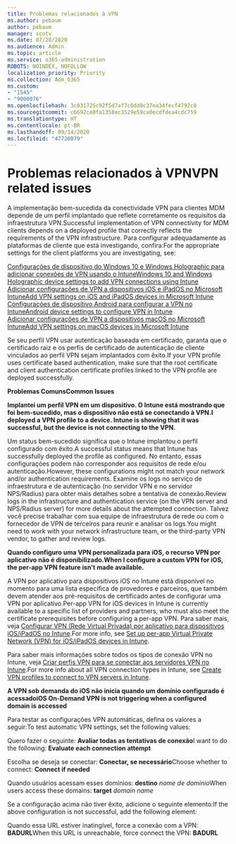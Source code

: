 ```yaml
---
title: Problemas relacionados à VPN
ms.author: pebaum
author: pebaum
manager: scotv
ms.date: 07/28/2020
ms.audience: Admin
ms.topic: article
ms.service: o365-administration
ROBOTS: NOINDEX, NOFOLLOW
localization_priority: Priority
ms.collection: Adm_O365
ms.custom:
- "1545"
- "9000076"
ms.openlocfilehash: 3c031725c92f5d7af7c0dd0c37ea34fecf4792c8
ms.sourcegitcommit: c6692ce0fa1358ec3529e59ca0ecdfdea4cdc759
ms.translationtype: HT
ms.contentlocale: pt-BR
ms.lasthandoff: 09/14/2020
ms.locfileid: "47726079"
---
```

# <a name="vpn-related-issues"></a><span data-ttu-id="4bf3c-102">Problemas relacionados à VPN</span><span class="sxs-lookup"><span data-stu-id="4bf3c-102">VPN related issues</span></span>

<span data-ttu-id="4bf3c-103">A implementação bem-sucedida da conectividade VPN para clientes MDM depende de um perfil implantado que reflete corretamente os requisitos da infraestrutura VPN.</span><span class="sxs-lookup"><span data-stu-id="4bf3c-103">Successful implementation of VPN connectivity for MDM clients depends on a deployed profile that correctly reflects the requirements of the VPN infrastructure.</span></span> <span data-ttu-id="4bf3c-104">Para configurar adequadamente as plataformas de cliente que está investigando, confira:</span><span class="sxs-lookup"><span data-stu-id="4bf3c-104">For the appropriate settings for the client platforms you are investigating, see:</span></span> 

[<span data-ttu-id="4bf3c-105">Configurações de dispositivo do Windows 10 e Windows Holographic para adicionar conexões de VPN usando o Intune</span><span class="sxs-lookup"><span data-stu-id="4bf3c-105">Windows 10 and Windows Holographic device settings to add VPN connections using Intune</span></span>](https://docs.microsoft.com/intune/vpn-settings-windows-10)  
[<span data-ttu-id="4bf3c-106">Adicionar configurações de VPN a dispositivos iOS e iPadOS no Microsoft Intune</span><span class="sxs-lookup"><span data-stu-id="4bf3c-106">Add VPN settings on iOS and iPadOS devices in Microsoft Intune</span></span>](https://docs.microsoft.com/intune/vpn-settings-ios)  
[<span data-ttu-id="4bf3c-107">Configurações de dispositivo Android para configurar a VPN no Intune</span><span class="sxs-lookup"><span data-stu-id="4bf3c-107">Android device settings to configure VPN in Intune</span></span>](https://docs.microsoft.com/intune/vpn-settings-android)  
[<span data-ttu-id="4bf3c-108">Adicionar configurações de VPN a dispositivos macOS no Microsoft Intune</span><span class="sxs-lookup"><span data-stu-id="4bf3c-108">Add VPN settings on macOS devices in Microsoft Intune</span></span>](https://docs.microsoft.com/mem/intune/configuration/vpn-settings-macos)

<span data-ttu-id="4bf3c-109">Se seu perfil VPN usar autenticação baseada em certificado, garanta que o certificado raiz e os perfis de certificado de autenticação de cliente vinculados ao perfil VPN sejam implantados com êxito.</span><span class="sxs-lookup"><span data-stu-id="4bf3c-109">If your VPN profile uses certificate based authentication, make sure that the root certificate and client authentication certificate profiles linked to the VPN profile are deployed successfully.</span></span>

<span data-ttu-id="4bf3c-110">**Problemas Comuns**</span><span class="sxs-lookup"><span data-stu-id="4bf3c-110">**Common Issues**</span></span>

<span data-ttu-id="4bf3c-111">**Implantei um perfil VPN em um dispositivo. O Intune está mostrando que foi bem-sucedido, mas o dispositivo não está se conectando à VPN.**</span><span class="sxs-lookup"><span data-stu-id="4bf3c-111">**I deployed a VPN profile to a device. Intune is showing that it was successful, but the device is not connecting to the VPN.**</span></span>

<span data-ttu-id="4bf3c-112">Um status bem-sucedido significa que o Intune implantou o perfil configurado com êxito.</span><span class="sxs-lookup"><span data-stu-id="4bf3c-112">A successful status means that Intune has successfully deployed the profile as configured.</span></span> <span data-ttu-id="4bf3c-113">No entanto, essas configurações podem não corresponder aos requisitos de rede e/ou autenticação.</span><span class="sxs-lookup"><span data-stu-id="4bf3c-113">However, these configurations might not match your network and/or authentication requirements.</span></span> <span data-ttu-id="4bf3c-114">Examine os logs no serviço de infraestrutura e de autenticação (no servidor VPN e no servidor NPS/Radius) para obter mais detalhes sobre a tentativa de conexão.</span><span class="sxs-lookup"><span data-stu-id="4bf3c-114">Review logs in the infrastructure and authentication service (on the VPN server and NPS/Radius server) for more details about the attempted connection.</span></span> <span data-ttu-id="4bf3c-115">Talvez você precise trabalhar com sua equipe de infraestrutura de rede ou com o fornecedor de VPN de terceiros para reunir e analisar os logs.</span><span class="sxs-lookup"><span data-stu-id="4bf3c-115">You might need to work with your network infrastructure team, or the third-party VPN vendor, to gather and review logs.</span></span>

<span data-ttu-id="4bf3c-116">**Quando configuro uma VPN personalizada para iOS, o recurso VPN por aplicativo não é disponibilizado.**</span><span class="sxs-lookup"><span data-stu-id="4bf3c-116">**When I configure a custom VPN for iOS, the per-app VPN feature isn't made available.**</span></span>

<span data-ttu-id="4bf3c-117">A VPN por aplicativo para dispositivos iOS no Intune está disponível no momento para uma lista específica de provedores e parceiros, que também devem atender aos pré-requisitos de certificado antes de configurar uma VPN por aplicativo.</span><span class="sxs-lookup"><span data-stu-id="4bf3c-117">Per-app VPN for iOS devices in Intune is currently available to a specific list of providers and partners, who must also meet the certificate prerequisites before configuring a per-app VPN.</span></span> <span data-ttu-id="4bf3c-118">Para saber mais, veja [Configurar VPN (Rede Virtual Privada) por aplicativo para dispositivos iOS/iPadOS no Intune](https://docs.microsoft.com/intune/vpn-setting-configure-per-app).</span><span class="sxs-lookup"><span data-stu-id="4bf3c-118">For more info, see [Set up per-app Virtual Private Network (VPN) for iOS/iPadOS devices in Intune](https://docs.microsoft.com/intune/vpn-setting-configure-per-app).</span></span> 

<span data-ttu-id="4bf3c-119">Para saber mais informações sobre todos os tipos de conexão VPN no Intune, veja [Criar perfis VPN para se conectar aos servidores VPN no Intune](https://docs.microsoft.com/intune/vpn-settings-configure).</span><span class="sxs-lookup"><span data-stu-id="4bf3c-119">For more info about all VPN connection types in Intune, see [Create VPN profiles to connect to VPN servers in Intune](https://docs.microsoft.com/intune/vpn-settings-configure).</span></span>  

<span data-ttu-id="4bf3c-120">**A VPN sob demanda do iOS não inicia quando um domínio configurado é acessado**</span><span class="sxs-lookup"><span data-stu-id="4bf3c-120">**iOS On-Demand VPN is not triggering when a configured domain is accessed**</span></span>

<span data-ttu-id="4bf3c-121">Para testar as configurações VPN automáticas, defina os valores a seguir:</span><span class="sxs-lookup"><span data-stu-id="4bf3c-121">To test automatic VPN settings, set the following values:</span></span>

<span data-ttu-id="4bf3c-122">Quero fazer o seguinte: **Avaliar todas as tentativas de conexão**</span><span class="sxs-lookup"><span data-stu-id="4bf3c-122">I want to do the following: **Evaluate each connection attempt**</span></span> 

<span data-ttu-id="4bf3c-123">Escolha se deseja se conectar: **Conectar, se necessário**</span><span class="sxs-lookup"><span data-stu-id="4bf3c-123">Choose whether to connect: **Connect if needed**</span></span>

<span data-ttu-id="4bf3c-124">Quando usuários acessam esses domínios: **destino** *nome de domínio*</span><span class="sxs-lookup"><span data-stu-id="4bf3c-124">When users access these domains: **target** *domain name*</span></span>

<span data-ttu-id="4bf3c-125">Se a configuração acima não tiver êxito, adicione o seguinte elemento:</span><span class="sxs-lookup"><span data-stu-id="4bf3c-125">If the above configuration is not successful, add the following element:</span></span>

<span data-ttu-id="4bf3c-126">Quando essa URL estiver inatingível, force a conexão com a VPN: **BADURL**</span><span class="sxs-lookup"><span data-stu-id="4bf3c-126">When this URL is unreachable, force connect the VPN: **BADURL**</span></span>